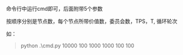 命令行中运行cmd即可，后面附带5个参数

按顺序分别是节点数，每个节点所带价值数，委员会数，TPS，T, 循环轮次

如：

> python .\cmd.py 10000 100 1000 1000 100 100